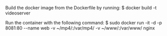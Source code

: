 Build the docker image from the Dockerfile by running:
$ docker build -t videoserver

Run the container with the following command:
$ sudo  docker run -it  -d -p 8081:80 --name web -v ~/mp4/:/var/mp4/ -v ~/www/:/var/www/ nginx

